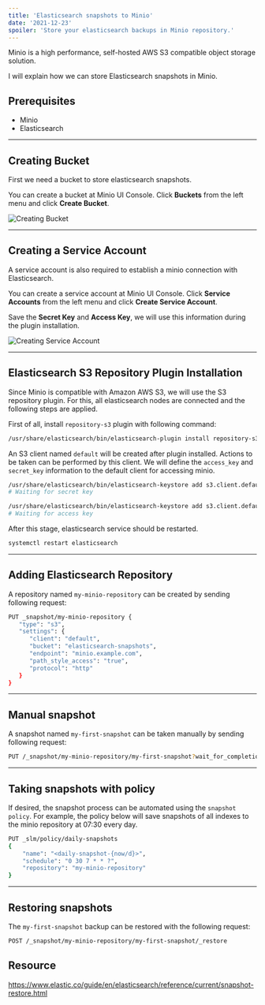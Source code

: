 ```yaml
---
title: 'Elasticsearch snapshots to Minio'
date: '2021-12-23'
spoiler: 'Store your elasticsearch backups in Minio repository.'
---
```


[](/x/)

Minio is a high performance, self-hosted AWS S3 compatible object storage solution.

I will explain how we can store Elasticsearch snapshots in Minio.

## Prerequisites

* Minio
* Elasticsearch

---

## Creating Bucket

First we need a bucket to store elasticsearch snapshots.

You can create a bucket at Minio UI Console. Click **Buckets** from the left menu and click **Create Bucket**.

![Creating Bucket](https://dev-to-uploads.s3.amazonaws.com/uploads/articles/iippohmwlinkwrcxern2.png)

---

## Creating a Service Account

A service account is also required to establish a minio connection with Elasticsearch.

You can create a service account at Minio UI Console. Click **Service Accounts** from the left menu and click **Create Service Account**.

Save the **Secret Key** and **Access Key**, we will use this information during the plugin installation.

![Creating Service Account](https://dev-to-uploads.s3.amazonaws.com/uploads/articles/8ejh1gjw6wu1nw53ds1s.png)

---

## Elasticsearch S3 Repository Plugin Installation

Since Minio is compatible with Amazon AWS S3, we will use the S3 repository plugin. For this, all elasticsearch nodes are connected and the following steps are applied.

First of all, install `repository-s3` plugin with following command:

```bash
/usr/share/elasticsearch/bin/elasticsearch-plugin install repository-s3
```

An S3 client named `default` will be created after plugin installed. Actions to be taken can be performed by this client. We will define the `access_key` and `secret_key` information to the default client for accessing minio.

```bash
/usr/share/elasticsearch/bin/elasticsearch-keystore add s3.client.default.secret_key
# Waiting for secret key

/usr/share/elasticsearch/bin/elasticsearch-keystore add s3.client.default.access_key
# Waiting for access key
```

After this stage, elasticsearch service should be restarted.

```bash
systemctl restart elasticsearch
```

---

## Adding Elasticsearch Repository

A repository named `my-minio-repository` can be created by sending following request:

```bash
PUT _snapshot/my-minio-repository {
   "type": "s3",
   "settings": {
      "client": "default",
      "bucket": "elasticsearch-snapshots",
      "endpoint": "minio.example.com",
      "path_style_access": "true",
      "protocol": "http"
   } 
}
```

---

## Manual snapshot

A snapshot named `my-first-snapshot` can be taken manually by sending following request:

```bash
PUT /_snapshot/my-minio-repository/my-first-snapshot?wait_for_completion=true
```

---

## Taking snapshots with policy

If desired, the snapshot process can be automated using the `snapshot policy`. For example, the policy below will save snapshots of all indexes to the minio repository at 07:30 every day.

```bash
PUT _slm/policy/daily-snapshots
{
    "name": "<daily-snapshot-{now/d}>",
    "schedule": "0 30 7 * * ?",
    "repository": "my-minio-repository"
}
```

---

## Restoring snapshots

The `my-first-snapshot` backup can be restored with the following request:

```bash
POST /_snapshot/my-minio-repository/my-first-snapshot/_restore
```

## Resource

https://www.elastic.co/guide/en/elasticsearch/reference/current/snapshot-restore.html

